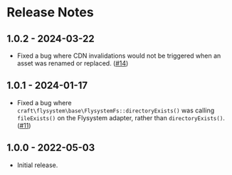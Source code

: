 # Release Notes

## 1.0.2 - 2024-03-22

- Fixed a bug where CDN invalidations would not be triggered when an asset was renamed or replaced. ([#14](https://github.com/craftcms/flysystem/pull/14))

## 1.0.1 - 2024-01-17

- Fixed a bug where `craft\flysystem\base\FlysystemFs::directoryExists()` was calling `fileExists()` on the Flysystem adapter, rather than `directoryExists()`. ([#11](https://github.com/craftcms/flysystem/issues/11))

## 1.0.0 - 2022-05-03

- Initial release.
